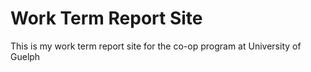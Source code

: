 # Work Term Report Site

This is my work term report site for the co-op program at University of Guelph
